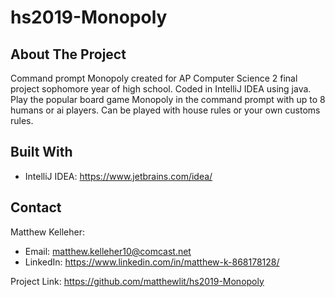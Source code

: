 # hs2019-Monopoly

## About The Project

Command prompt Monopoly created for AP Computer Science 2 final project sophomore year of high school. Coded in IntelliJ IDEA using java. Play the popular board game Monopoly in the command prompt with up to 8 humans or ai players. Can be played with house rules or your own customs rules. 

## Built With

* IntelliJ IDEA: https://www.jetbrains.com/idea/

## Contact

Matthew Kelleher:
* Email: matthew.kelleher10@comcast.net
* LinkedIn: https://www.linkedin.com/in/matthew-k-868178128/

Project Link: https://github.com/matthewlit/hs2019-Monopoly
